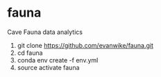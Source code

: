 # fauna
Cave Fauna data analytics

1. git clone https://github.com/evanwike/fauna.git
2. cd fauna
3. conda env create -f env.yml
4. source activate fauna
